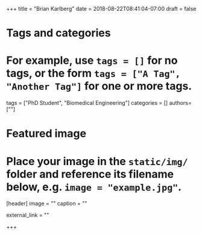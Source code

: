 +++
title = "Brian Karlberg"
date = 2018-08-22T08:41:04-07:00
draft = false

# Tags and categories
# For example, use `tags = []` for no tags, or the form `tags = ["A Tag", "Another Tag"]` for one or more tags.
tags = ["PhD Student", "Biomedical Engineering"]
categories = []
authors=[""]

# Featured image
# Place your image in the `static/img/` folder and reference its filename below, e.g. `image = "example.jpg"`.
[header]
image = ""
caption = ""

external_link = ""

+++
